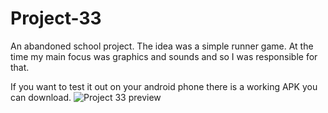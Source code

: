 # Project-33
An abandoned school project. The idea was a simple runner game. 
At the time my main focus was graphics and sounds and so I was responsible for
that.

If you want to test it out on your android phone there is a working APK you can download.
![Project 33 preview](project-33-preview.gif)
